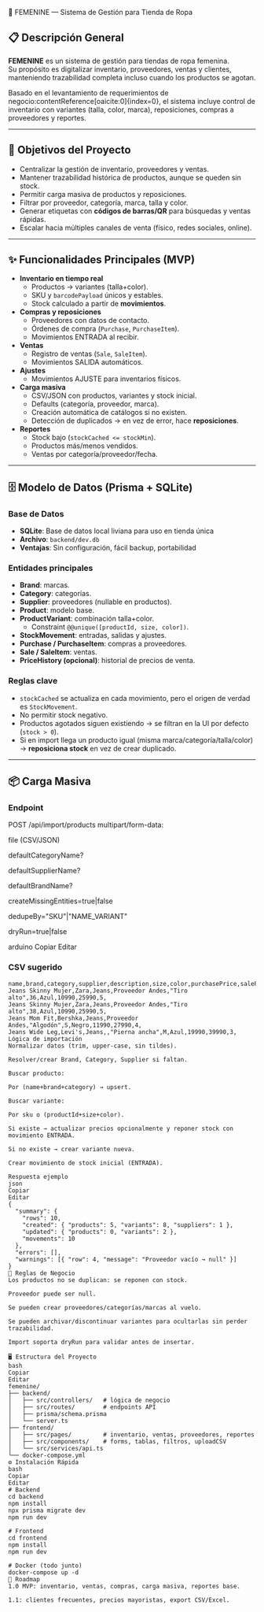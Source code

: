 👗 FEMENINE — Sistema de Gestión para Tienda de Ropa

## 📋 Descripción General
**FEMENINE** es un sistema de gestión para tiendas de ropa femenina.  
Su propósito es digitalizar inventario, proveedores, ventas y clientes, manteniendo trazabilidad completa incluso cuando los productos se agotan.

Basado en el levantamiento de requerimientos de negocio:contentReference[oaicite:0]{index=0}, el sistema incluye control de inventario con variantes (talla, color, marca), reposiciones, compras a proveedores y reportes.

---

## 🎯 Objetivos del Proyecto
- Centralizar la gestión de inventario, proveedores y ventas.
- Mantener trazabilidad histórica de productos, aunque se queden sin stock.
- Permitir carga masiva de productos y reposiciones.
- Filtrar por proveedor, categoría, marca, talla y color.
- Generar etiquetas con **códigos de barras/QR** para búsquedas y ventas rápidas.
- Escalar hacia múltiples canales de venta (físico, redes sociales, online).

---

## ✨ Funcionalidades Principales (MVP)
- **Inventario en tiempo real**
  - Productos → variantes (talla+color).
  - SKU y `barcodePayload` únicos y estables.
  - Stock calculado a partir de **movimientos**.
- **Compras y reposiciones**
  - Proveedores con datos de contacto.
  - Órdenes de compra (`Purchase`, `PurchaseItem`).
  - Movimientos ENTRADA al recibir.
- **Ventas**
  - Registro de ventas (`Sale`, `SaleItem`).
  - Movimientos SALIDA automáticos.
- **Ajustes**
  - Movimientos AJUSTE para inventarios físicos.
- **Carga masiva**
  - CSV/JSON con productos, variantes y stock inicial.
  - Defaults (categoría, proveedor, marca).
  - Creación automática de catálogos si no existen.
  - Detección de duplicados → en vez de error, hace **reposiciones**.
- **Reportes**
  - Stock bajo (`stockCached <= stockMin`).
  - Productos más/menos vendidos.
  - Ventas por categoría/proveedor/fecha.

---

## 🗄️ Modelo de Datos (Prisma + SQLite)

### Base de Datos
- **SQLite**: Base de datos local liviana para uso en tienda única
- **Archivo**: `backend/dev.db`
- **Ventajas**: Sin configuración, fácil backup, portabilidad

### Entidades principales
- **Brand**: marcas.
- **Category**: categorías.
- **Supplier**: proveedores (nullable en productos).
- **Product**: modelo base.
- **ProductVariant**: combinación talla+color.  
  - Constraint `@@unique([productId, size, color])`.
- **StockMovement**: entradas, salidas y ajustes.
- **Purchase / PurchaseItem**: compras a proveedores.
- **Sale / SaleItem**: ventas.
- **PriceHistory (opcional)**: historial de precios de venta.

### Reglas clave
- `stockCached` se actualiza en cada movimiento, pero el origen de verdad es `StockMovement`.
- No permitir stock negativo.
- Productos agotados siguen existiendo → se filtran en la UI por defecto (`stock > 0`).
- Si en import llega un producto igual (misma marca/categoría/talla/color) → **reposiciona stock** en vez de crear duplicado.

---

## 📦 Carga Masiva

### Endpoint
POST /api/import/products
multipart/form-data:

file (CSV/JSON)

defaultCategoryName?

defaultSupplierName?

defaultBrandName?

createMissingEntities=true|false

dedupeBy="SKU"|"NAME_VARIANT"

dryRun=true|false

arduino
Copiar
Editar

### CSV sugerido
```csv
name,brand,category,supplier,description,size,color,purchasePrice,salePrice,initialStock,sku
Jeans Skinny Mujer,Zara,Jeans,Proveedor Andes,"Tiro alto",36,Azul,10990,25990,5,
Jeans Skinny Mujer,Zara,Jeans,Proveedor Andes,"Tiro alto",38,Azul,10990,25990,5,
Jeans Mom Fit,Bershka,Jeans,Proveedor Andes,"Algodón",S,Negro,11990,27990,4,
Jeans Wide Leg,Levi's,Jeans,,"Pierna ancha",M,Azul,19990,39990,3,
Lógica de importación
Normalizar datos (trim, upper-case, sin tildes).

Resolver/crear Brand, Category, Supplier si faltan.

Buscar producto:

Por (name+brand+category) → upsert.

Buscar variante:

Por sku o (productId+size+color).

Si existe → actualizar precios opcionalmente y reponer stock con movimiento ENTRADA.

Si no existe → crear variante nueva.

Crear movimiento de stock inicial (ENTRADA).

Respuesta ejemplo
json
Copiar
Editar
{
  "summary": {
    "rows": 10,
    "created": { "products": 5, "variants": 8, "suppliers": 1 },
    "updated": { "products": 0, "variants": 2 },
    "movements": 10
  },
  "errors": [],
  "warnings": [{ "row": 4, "message": "Proveedor vacío → null" }]
}
🧩 Reglas de Negocio
Los productos no se duplican: se reponen con stock.

Proveedor puede ser null.

Se pueden crear proveedores/categorías/marcas al vuelo.

Se pueden archivar/discontinuar variantes para ocultarlas sin perder trazabilidad.

Import soporta dryRun para validar antes de insertar.

🖥️ Estructura del Proyecto
bash
Copiar
Editar
femenine/
├── backend/
│   ├── src/controllers/   # lógica de negocio
│   ├── src/routes/        # endpoints API
│   ├── prisma/schema.prisma
│   └── server.ts
├── frontend/
│   ├── src/pages/         # inventario, ventas, proveedores, reportes
│   ├── src/components/    # forms, tablas, filtros, uploadCSV
│   └── src/services/api.ts
└── docker-compose.yml
⚙️ Instalación Rápida
bash
Copiar
Editar
# Backend
cd backend
npm install
npx prisma migrate dev
npm run dev

# Frontend
cd frontend
npm install
npm run dev

# Docker (todo junto)
docker-compose up -d
🚦 Roadmap
1.0 MVP: inventario, ventas, compras, carga masiva, reportes base.

1.1: clientes frecuentes, precios mayoristas, export CSV/Excel.